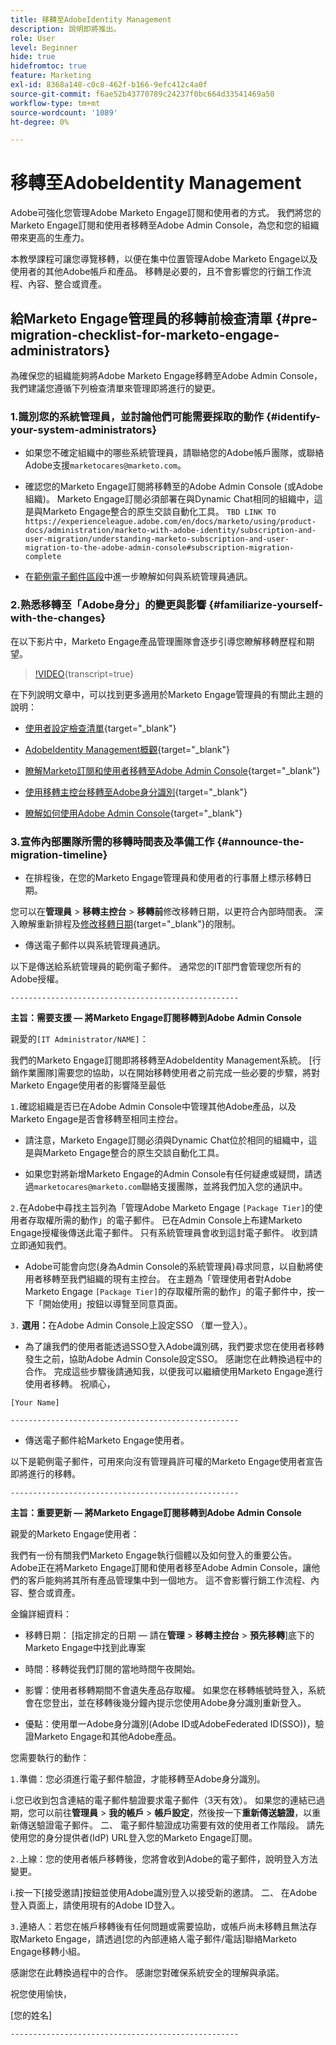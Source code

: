 ```yaml
---
title: 移轉至AdobeIdentity Management
description: 說明即將推出。
role: User
level: Beginner
hide: true
hidefromtoc: true
feature: Marketing
exl-id: 8368a148-c0c8-462f-b166-9efc412c4a0f
source-git-commit: f6ae52b43770789c24237f0bc664d33541469a50
workflow-type: tm+mt
source-wordcount: '1089'
ht-degree: 0%

---
```


# 移轉至AdobeIdentity Management

Adobe可強化您管理Adobe Marketo Engage訂閱和使用者的方式。 我們將您的Marketo Engage訂閱和使用者移轉至Adobe Admin Console，為您和您的組織帶來更高的生產力。

本教學課程可讓您導覽移轉，以便在集中位置管理Adobe Marketo Engage以及使用者的其他Adobe帳戶和產品。 移轉是必要的，且不會影響您的行銷工作流程、內容、整合或資產。

## 給Marketo Engage管理員的移轉前檢查清單 {#pre-migration-checklist-for-marketo-engage-administrators}

為確保您的組織能夠將Adobe Marketo Engage移轉至Adobe Admin Console，我們建議您遵循下列檢查清單來管理即將進行的變更。

### 1.識別您的系統管理員，並討論他們可能需要採取的動作 {#identify-your-system-administrators}

* 如果您不確定組織中的哪些系統管理員，請聯絡您的Adobe帳戶團隊，或聯絡Adobe支援`marketocares@marketo.com`。

* 確認您的Marketo Engage訂閱將移轉至的Adobe Admin Console (或Adobe組織)。  Marketo Engage訂閱必須部署在與Dynamic Chat相同的組織中，這是與Marketo Engage整合的原生交談自動化工具。
  `TBD LINK TO https://experienceleague.adobe.com/en/docs/marketo/using/product-docs/administration/marketo-with-adobe-identity/subscription-and-user-migration/understanding-marketo-subscription-and-user-migration-to-the-adobe-admin-console#subscription-migration-complete`

* 在[範例電子郵件區段](#announce-the-migration-timeline)中進一步瞭解如何與系統管理員通訊。

### 2.熟悉移轉至「Adobe身分」的變更與影響 {#familiarize-yourself-with-the-changes}

在以下影片中，Marketo Engage產品管理團隊會逐步引導您瞭解移轉歷程和期望。

>[!VIDEO](https://video.tv.adobe.com/v/3430920t3/?quality=12&learn=on){transcript=true}

在下列說明文章中，可以找到更多適用於Marketo Engage管理員的有關此主題的說明：

* [使用者設定檢查清單](https://experienceleague.adobe.com/en/docs/marketo/using/getting-started/initial-setup/user-setup){target="_blank"}

* [AdobeIdentity Management概觀](https://experienceleague.adobe.com/en/docs/marketo/using/product-docs/administration/marketo-with-adobe-identity/adobe-identity-management-overview){target="_blank"}

* [瞭解Marketo訂閱和使用者移轉至Adobe Admin Console](https://experienceleague.adobe.com/en/docs/marketo/using/product-docs/administration/marketo-with-adobe-identity/subscription-and-user-migration/understanding-marketo-subscription-and-user-migration-to-the-adobe-admin-console){target="_blank"}

* [使用移轉主控台移轉至Adobe身分識別](https://experienceleague.adobe.com/en/docs/marketo/using/product-docs/administration/marketo-with-adobe-identity/subscription-and-user-migration/migrating-to-adobe-identity){target="_blank"}

* [瞭解如何使用Adobe Admin Console](https://helpx.adobe.com/tw/enterprise/using/admin-console.html){target="_blank"}

### 3.宣佈內部團隊所需的移轉時間表及準備工作 {#announce-the-migration-timeline}

* 在排程後，在您的Marketo Engage管理員和使用者的行事曆上標示移轉日期。

您可以在&#x200B;**管理員** > **移轉主控台** > **移轉前**&#x200B;修改移轉日期，以更符合內部時間表。 深入瞭解重新排程及[修改移轉日期](https://experienceleague.adobe.com/en/docs/marketo/using/product-docs/administration/marketo-with-adobe-identity/subscription-and-user-migration/migrating-to-adobe-identity#pre-migration){target="_blank"}的限制。

* 傳送電子郵件以與系統管理員通訊。

以下是傳送給系統管理員的範例電子郵件。 通常您的IT部門會管理您所有的Adobe授權。

`---------------------------------------------------`

**主旨：需要支援 — 將Marketo Engage訂閱移轉到Adobe Admin Console**

親愛的`[IT Administrator/NAME]`：

我們的Marketo Engage訂閱即將移轉至AdobeIdentity Management系統。 [行銷作業團隊]需要您的協助，以在開始移轉使用者之前完成一些必要的步驟，將對Marketo Engage使用者的影響降至最低

`1.`確認組織是否已在Adobe Admin Console中管理其他Adobe產品，以及Marketo Engage是否會移轉至相同主控台。

* 請注意，Marketo Engage訂閱必須與Dynamic Chat位於相同的組織中，這是與Marketo Engage整合的原生交談自動化工具。

* 如果您對將新增Marketo Engage的Admin Console有任何疑慮或疑問，請透過`marketocares@marketo.com`聯絡支援團隊，並將我們加入您的通訊中。

`2.`在Adobe中尋找主旨列為「管理Adobe Marketo Engage `[Package Tier]`的使用者存取權所需的動作」的電子郵件。 已在Admin Console上布建Marketo Engage授權後傳送此電子郵件。 只有系統管理員會收到這封電子郵件。 收到請立即通知我們。

* Adobe可能會向您(身為Admin Console的系統管理員)尋求同意，以自動將使用者移轉至我們組織的現有主控台。 在主題為「管理使用者對Adobe Marketo Engage `[Package Tier]`的存取權所需的動作」的電子郵件中，按一下「開始使用」按鈕以導覽至同意頁面。

`3.` **選用：**&#x200B;在Adobe Admin Console上設定SSO （單一登入）。

* 為了讓我們的使用者能透過SSO登入Adobe識別碼，我們要求您在使用者移轉發生之前，協助Adobe Admin Console設定SSO。
感謝您在此轉換過程中的合作。 完成這些步驟後請通知我，以便我可以繼續使用Marketo Engage進行使用者移轉。
祝順心，

`[Your Name]`

`---------------------------------------------------`

* 傳送電子郵件給Marketo Engage使用者。

以下是範例電子郵件，可用來向沒有管理員許可權的Marketo Engage使用者宣告即將進行的移轉。

`---------------------------------------------------`

**主旨：重要更新 — 將Marketo Engage訂閱移轉到Adobe Admin Console**

親愛的Marketo Engage使用者：

我們有一份有關我們Marketo Engage執行個體以及如何登入的重要公告。 Adobe正在將Marketo Engage訂閱和使用者移至Adobe Admin Console，讓他們的客戶能夠將其所有產品管理集中到一個地方。 這不會影響行銷工作流程、內容、整合或資產。

金鑰詳細資料：

* 移轉日期： [指定排定的日期 — 請在&#x200B;**管理** > **移轉主控台** > **預先移轉**]&#x200B;底下的Marketo Engage中找到此專案

* 時間：移轉從我們訂閱的當地時間午夜開始。

* 影響：使用者移轉期間不會遺失產品存取權。 如果您在移轉帳號時登入，系統會在您登出，並在移轉後幾分鐘內提示您使用Adobe身分識別重新登入。

* 優點：使用單一Adobe身分識別(Adobe ID或AdobeFederated ID(SSO))，驗證Marketo Engage和其他Adobe產品。

您需要執行的動作：

`1.`準備：您必須進行電子郵件驗證，才能移轉至Adobe身分識別。

i.您已收到包含連結的電子郵件驗證要求電子郵件（3天有效）。 如果您的連結已過期，您可以前往&#x200B;**管理員** > **我的帳戶** > **帳戶設定**，然後按一下&#x200B;**重新傳送驗證**，以重新傳送驗證電子郵件。
二、 電子郵件驗證成功需要有效的使用者工作階段。 請先使用您的身分提供者(IdP) URL登入您的Marketo Engage訂閱。

`2.`上線：您的使用者帳戶移轉後，您將會收到Adobe的電子郵件，說明登入方法變更。

i.按一下[接受邀請]按鈕並使用Adobe識別登入以接受新的邀請。
二、 在Adobe登入頁面上，請使用現有的Adobe ID登入。

`3.`連絡人：若您在帳戶移轉後有任何問題或需要協助，或帳戶尚未移轉且無法存取Marketo Engage，請透過[您的內部連絡人電子郵件/電話]聯絡Marketo Engage移轉小組。

感謝您在此轉換過程中的合作。 感謝您對確保系統安全的理解與承諾。

祝您使用愉快，

[您的姓名]

`---------------------------------------------------`
